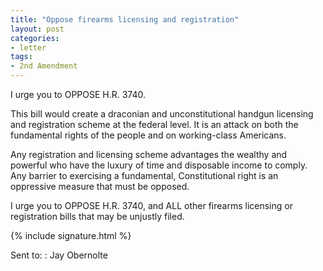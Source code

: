 ```yaml
---
title: "Oppose firearms licensing and registration"
layout: post
categories:
- letter
tags:
- 2nd Amendment
---
```


I urge you to OPPOSE H.R. 3740.

This bill would create a draconian and unconstitutional handgun licensing and registration scheme at the federal level. It is an attack on both the fundamental rights of the people and on working-class Americans.

Any registration and licensing scheme advantages the wealthy and powerful who have the luxury of time and disposable income to comply. Any barrier to exercising a fundamental, Constitutional right is an oppressive measure that must be opposed.

I urge you to OPPOSE H.R. 3740, and ALL other firearms licensing or registration bills that may be unjustly filed.

{% include signature.html %}

Sent to:
: Jay Obernolte

